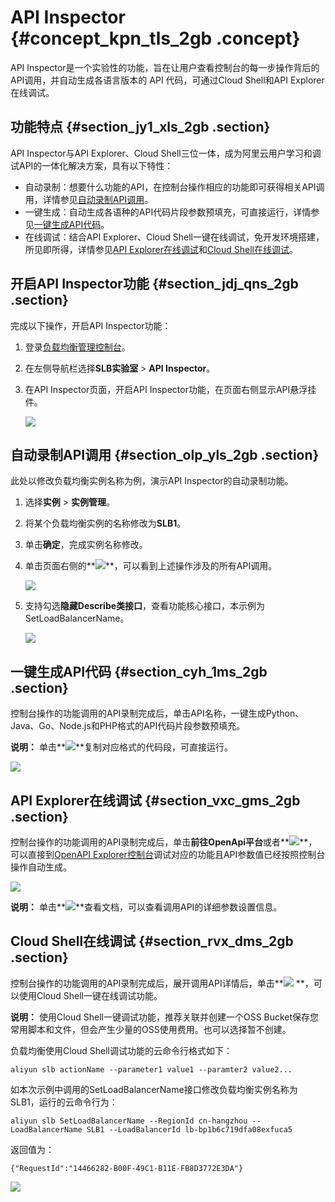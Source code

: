 # API Inspector {#concept_kpn_tls_2gb .concept}

API Inspector是一个实验性的功能，旨在让用户查看控制台的每一步操作背后的API调用，并自动生成各语言版本的 API 代码，可通过Cloud Shell和API Explorer 在线调试。

## 功能特点 {#section_jy1_xls_2gb .section}

API Inspector与API Explorer、Cloud Shell三位一体，成为阿里云用户学习和调试API的一体化解决方案，具有以下特性：

-   自动录制：想要什么功能的API，在控制台操作相应的功能即可获得相关API调用，详情参见[自动录制API调用](#section_olp_yls_2gb)。
-   一键生成：自动生成各语种的API代码片段参数预填充，可直接运行，详情参见[一键生成API代码](#section_cyh_1ms_2gb)。
-   在线调试：结合API Explorer、Cloud Shell一键在线调试，免开发环境搭建，所见即所得，详情参见[API Explorer在线调试](#section_vxc_gms_2gb)和[Cloud Shell在线调试](#section_rvx_dms_2gb)。

## 开启API Inspector功能 {#section_jdj_qns_2gb .section}

完成以下操作，开启API Inspector功能：

1.  登录[负载均衡管理控制台](https://slb.console.aliyun.com/slb)。
2.  在左侧导航栏选择**SLB实验室** \> **API Inspector**。
3.  在API Inspector页面，开启API Inspector功能，在页面右侧显示API悬浮挂件。

    ![](http://static-aliyun-doc.oss-cn-hangzhou.aliyuncs.com/assets/img/81371/154804192834800_zh-CN.png)


## 自动录制API调用 {#section_olp_yls_2gb .section}

此处以修改负载均衡实例名称为例，演示API Inspector的自动录制功能。

1.  选择**实例** \> **实例管理**。
2.  将某个负载均衡实例的名称修改为**SLB1**。
3.  单击**确定**，完成实例名称修改。
4.  单击页面右侧的**![](http://static-aliyun-doc.oss-cn-hangzhou.aliyuncs.com/assets/img/81371/154804192834810_zh-CN.png)**，可以看到上述操作涉及的所有API调用。

    ![](http://static-aliyun-doc.oss-cn-hangzhou.aliyuncs.com/assets/img/81371/154804192834821_zh-CN.png)

5.  支持勾选**隐藏Describe类接口**，查看功能核心接口，本示例为SetLoadBalancerName。

    ![](http://static-aliyun-doc.oss-cn-hangzhou.aliyuncs.com/assets/img/81371/154804192834825_zh-CN.png)


## 一键生成API代码 {#section_cyh_1ms_2gb .section}

控制台操作的功能调用的API录制完成后，单击API名称，一键生成Python、Java、Go、Node.js和PHP格式的API代码片段参数预填充。

**说明：** 单击**![](http://static-aliyun-doc.oss-cn-hangzhou.aliyuncs.com/assets/img/81371/154804192834833_zh-CN.png)**复制对应格式的代码段，可直接运行。

![](http://static-aliyun-doc.oss-cn-hangzhou.aliyuncs.com/assets/img/81371/154804192834832_zh-CN.png)

## API Explorer在线调试 {#section_vxc_gms_2gb .section}

控制台操作的功能调用的API录制完成后，单击**前往OpenApi平台**或者**![](http://static-aliyun-doc.oss-cn-hangzhou.aliyuncs.com/assets/img/81371/154804192834835_zh-CN.png)**，可以直接到[OpenAPI Explorer控制台](https://api.aliyun.com/#product=Slb&api=SetLoadBalancerName)调试对应的功能且API参数值已经按照控制台操作自动生成。

![](http://static-aliyun-doc.oss-cn-hangzhou.aliyuncs.com/assets/img/81371/154804192834837_zh-CN.png)

**说明：** 单击**![](http://static-aliyun-doc.oss-cn-hangzhou.aliyuncs.com/assets/img/81371/154804192834836_zh-CN.png)**查看文档，可以查看调用API的详细参数设置信息。

## Cloud Shell在线调试 {#section_rvx_dms_2gb .section}

控制台操作的功能调用的API录制完成后，展开调用API详情后，单击**![](http://static-aliyun-doc.oss-cn-hangzhou.aliyuncs.com/assets/img/81371/154804192934846_zh-CN.png) **，可以使用Cloud Shell一键在线调试功能。

**说明：** 使用Cloud Shell一键调试功能，推荐关联并创建一个OSS Bucket保存您常用脚本和文件，但会产生少量的OSS使用费用。也可以选择暂不创建。

负载均衡使用Cloud Shell调试功能的云命令行格式如下：

```
aliyun slb actionName --parameter1 value1 --paramter2 value2...
```

如本次示例中调用的SetLoadBalancerName接口修改负载均衡实例名称为SLB1，运行的云命令行为：

```
aliyun slb SetLoadBalancerName --RegionId cn-hangzhou --LoadBalancerName SLB1 --LoadBalancerId lb-bp1b6c719dfa08exfuca5
```

返回值为：

```
{"RequestId":"14466282-B00F-49C1-B11E-FB8D3772E3DA"}
```

![](http://static-aliyun-doc.oss-cn-hangzhou.aliyuncs.com/assets/img/81371/154804192934847_zh-CN.png)

